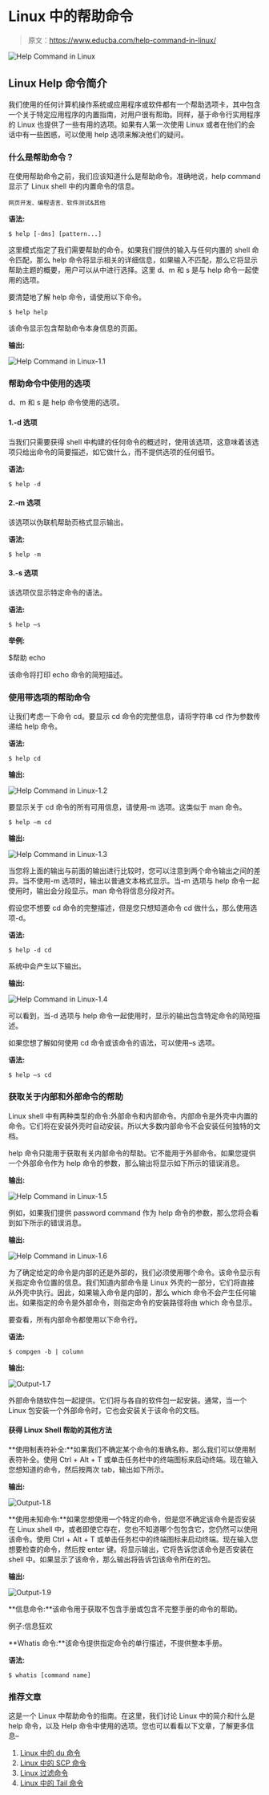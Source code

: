 # Linux 中的帮助命令

> 原文：<https://www.educba.com/help-command-in-linux/>

![Help Command in Linux](img/74c4efbd821f6c66c7b84cb6886bf6bf.png)



## Linux Help 命令简介

我们使用的任何计算机操作系统或应用程序或软件都有一个帮助选项卡，其中包含一个关于特定应用程序的内置指南，对用户很有帮助。同样，基于命令行实用程序的 Linux 也提供了一些有用的选项。如果有人第一次使用 Linux 或者在他们的会话中有一些困惑，可以使用 help 选项来解决他们的疑问。

### 什么是帮助命令？

在使用帮助命令之前，我们应该知道什么是帮助命令。准确地说，help command 显示了 Linux shell 中的内置命令的信息。

<small>网页开发、编程语言、软件测试&其他</small>

**语法:**

`$ help [-dms] [pattern...]`

这里模式指定了我们需要帮助的命令。如果我们提供的输入与任何内置的 shell 命令匹配，那么 help 命令将显示相关的详细信息，如果输入不匹配，那么它将显示帮助主题的概要，用户可以从中进行选择。这里 d、m 和 s 是与 help 命令一起使用的选项。

要清楚地了解 help 命令，请使用以下命令。

`$ help help`

该命令显示包含帮助命令本身信息的页面。

**输出:**

![Help Command in Linux-1.1](img/258c95b6b4473f8c7cf05779feb88c3a.png "Help Command in Linux-1.1")



### 帮助命令中使用的选项

d、m 和 s 是 help 命令使用的选项。

#### 1.-d 选项

当我们只需要获得 shell 中构建的任何命令的概述时，使用该选项，这意味着该选项只给出命令的简要描述，如它做什么，而不提供选项的任何细节。

**语法:**

`$ help -d`

#### 2.-m 选项

该选项以伪联机帮助页格式显示输出。

**语法:**

`$ help -m`

#### 3.-s 选项

该选项仅显示特定命令的语法。

**语法:**

`$ help –s`

**举例:**

$帮助 echo

该命令将打印 echo 命令的简短描述。

### 使用带选项的帮助命令

让我们考虑一下命令 cd。要显示 cd 命令的完整信息，请将字符串 cd 作为参数传递给 help 命令。

**语法:**

`$ help cd`

**输出:**

![Help Command in Linux-1.2](img/db9d6ab1bded7a30c6e28d66e6f3c6c0.png "Help Command in Linux-1.2")



要显示关于 cd 命令的所有可用信息，请使用-m 选项。这类似于 man 命令。

`$ help –m cd`

**输出:**

![Help Command in Linux-1.3](img/ad722ed368bc5d2556803f24d7d7e33a.png "Help Command in Linux-1.3")



当您将上面的输出与前面的输出进行比较时，您可以注意到两个命令输出之间的差异。当不使用-m 选项时，输出以普通文本格式显示。当-m 选项与 help 命令一起使用时，输出会分段显示。man 命令将信息分段对齐。

假设您不想要 cd 命令的完整描述，但是您只想知道命令 cd 做什么，那么使用选项-d。

**语法:**

`$ help -d cd`

系统中会产生以下输出。

**输出:**

![Help Command in Linux-1.4](img/d3e8b9994223b70236bb22b080533eb3.png "Help Command in Linux-1.4")



可以看到，当-d 选项与 help 命令一起使用时，显示的输出包含特定命令的简短描述。

如果您想了解如何使用 cd 命令或该命令的语法，可以使用–s 选项。

**语法:**

`$ help –s cd`

### 获取关于内部和外部命令的帮助

Linux shell 中有两种类型的命令:外部命令和内部命令。内部命令是外壳中内置的命令。它们将在安装外壳时自动安装。所以大多数内部命令不会安装任何独特的文档。

help 命令只能用于获取有关内部命令的帮助。它不能用于外部命令。如果您提供一个外部命令作为 help 命令的参数，那么输出将显示如下所示的错误消息。

**输出:**

![Help Command in Linux-1.5](img/4c5655b843d3c8f2902368a68579318d.png "Help Command in Linux-1.5")



例如，如果我们提供 password command 作为 help 命令的参数，那么您将会看到如下所示的错误消息。

**输出:**

![Help Command in Linux-1.6](img/bf0e800a596bcf06182bc720ff5b8750.png "Help Command in Linux-1.6")



为了确定给定的命令是内部的还是外部的，我们必须使用哪个命令。该命令显示有关指定命令位置的信息。我们知道内部命令是 Linux 外壳的一部分，它们将直接从外壳中执行。因此，如果输入命令是内部的，那么 which 命令不会产生任何输出。如果指定的命令是外部命令，则指定命令的安装路径将由 which 命令显示。

要查看，所有内部命令都使用以下命令行。

**语法:**

`$ compgen -b | column`

**输出:**

![Output-1.7](img/1d029ef0e699f5f36ca1d2225441f8be.png "Output-1.7")



外部命令随软件包一起提供。它们将与各自的软件包一起安装。通常，当一个 Linux 包安装一个外部命令时，它也会安装关于该命令的文档。

#### 获得 Linux Shell 帮助的其他方法

**使用制表符补全:**如果我们不确定某个命令的准确名称，那么我们可以使用制表符补全。使用 Ctrl + Alt + T 或单击任务栏中的终端图标来启动终端。现在输入您想知道的命令，然后按两次 tab，输出如下所示。

**输出:**

![Output-1.8](img/d32bcaba0061b4d51f27dfee7870602d.png "Output-1.8")



**使用未知命令:**如果您想使用一个特定的命令，但是您不确定该命令是否安装在 Linux shell 中，或者即使它存在，您也不知道哪个包包含它，您仍然可以使用该命令。使用 Ctrl + Alt + T 或单击任务栏中的终端图标来启动终端。现在输入您想要检查的命令，然后按 enter 键。将显示输出，它将告诉您该命令是否安装在 shell 中。如果显示了该命令，那么输出将告诉包该命令所在的包。

**输出:**

![Output-1.9](img/fa674a6303c526135c8b24881b70f476.png "Output-1.9")



**信息命令:**该命令用于获取不包含手册或包含不完整手册的命令的帮助。

例子:信息狂欢

**Whatis 命令:**该命令提供指定命令的单行描述，不提供整本手册。

**语法:**

`$ whatis [command name]`

### 推荐文章

这是一个 Linux 中帮助命令的指南。在这里，我们讨论 Linux 中的简介和什么是 help 命令，以及 Help 命令中使用的选项。您也可以看看以下文章，了解更多信息–

1.  [Linux 中的 du 命令](https://www.educba.com/du-command-in-linux/)
2.  [Linux 中的 SCP 命令](https://www.educba.com/scp-command-in-linux/)
3.  [Linux 过滤命令](https://www.educba.com/linux-filter-commands/)
4.  [Linux 中的 Tail 命令](https://www.educba.com/tail-command-in-linux/)





